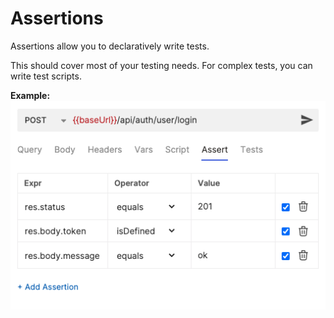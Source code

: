 # Assertions

Assertions allow you to declaratively write tests.

This should cover most of your testing needs. For complex tests, you can write test scripts.

**Example:**
![bru assertions](../public/images/assertions.png)